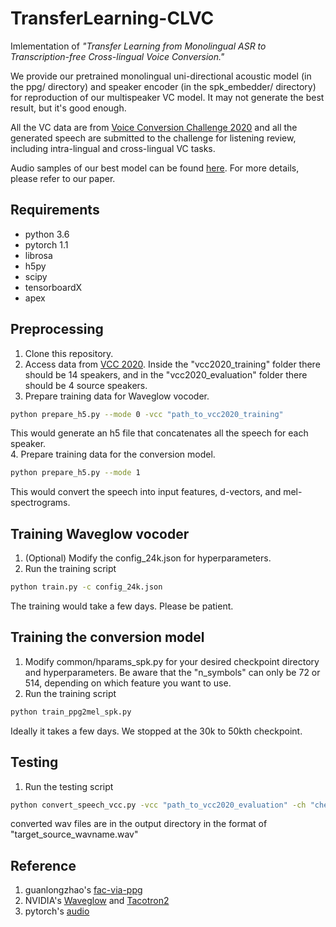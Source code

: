 # TransferLearning-CLVC

Imlementation of _"Transfer Learning from Monolingual ASR to Transcription-free Cross-lingual Voice Conversion."_  

We provide our pretrained monolingual uni-directional acoustic model (in the ppg/ directory) and speaker encoder (in the spk_embedder/ directory) for reproduction of our multispeaker VC model. It may not generate the best result, but it's good enough.  
  
All the VC data are from [Voice Conversion Challenge 2020](http://www.vc-challenge.org/) and all the generated speech are submitted to the challenge for listening review, including intra-lingual and cross-lingual VC tasks.  

Audio samples of our best model can be found [here](https://drive.google.com/drive/folders/1q9ZF8BatBItM9IwZ-YEIUG2Dde-Cz7Ha?usp=sharing).
For more details, please refer to our paper.


## Requirements
- python 3.6
- pytorch 1.1
- librosa
- h5py
- scipy
- tensorboardX
- apex


## Preprocessing
1. Clone this repository.  
2. Access data from [VCC 2020](http://www.vc-challenge.org/). Inside the "vcc2020_training" folder there should be 14 speakers, and in the "vcc2020_evaluation" folder there should be 4 source speakers.  
3. Prepare training data for Waveglow vocoder.
```bash
python prepare_h5.py --mode 0 -vcc "path_to_vcc2020_training" 
```
This would generate an h5 file that concatenates all the speech for each speaker.  
4. Prepare training data for the conversion model.
```bash
python prepare_h5.py --mode 1
```
This would convert the speech into input features, d-vectors, and mel-spectrograms.


## Training Waveglow vocoder
1. (Optional) Modify the config_24k.json for hyperparameters.
2. Run the training script
```bash
python train.py -c config_24k.json
```
The training would take a few days. Please be patient.


## Training the conversion model
1. Modify common/hparams_spk.py for your desired checkpoint directory and hyperparameters.
Be aware that the "n_symbols" can only be 72 or 514, depending on which feature you want to use.
3. Run the training script
```bash
python train_ppg2mel_spk.py
```
Ideally it takes a few days. We stopped at the 30k to 50kth checkpoint. 



## Testing
1. Run the testing script
```bash
python convert_speech_vcc.py -vcc "path_to_vcc2020_evaluation" -ch "checkpoint_of_conversion_model" -m "ppg_model_you_used" -wg "waveglow_checkpoint" -o "vcc2020_evaluation/output_directory/"
```
converted wav files are in the output directory in the format of "target_source_wavname.wav"


## Reference
1. guanlongzhao's [fac-via-ppg](https://github.com/guanlongzhao/fac-via-ppg)
2. NVIDIA's [Waveglow](https://github.com/NVIDIA/waveglow) and [Tacotron2](https://github.com/NVIDIA/tacotron2)
3. pytorch's [audio](https://github.com/pytorch/audio)
